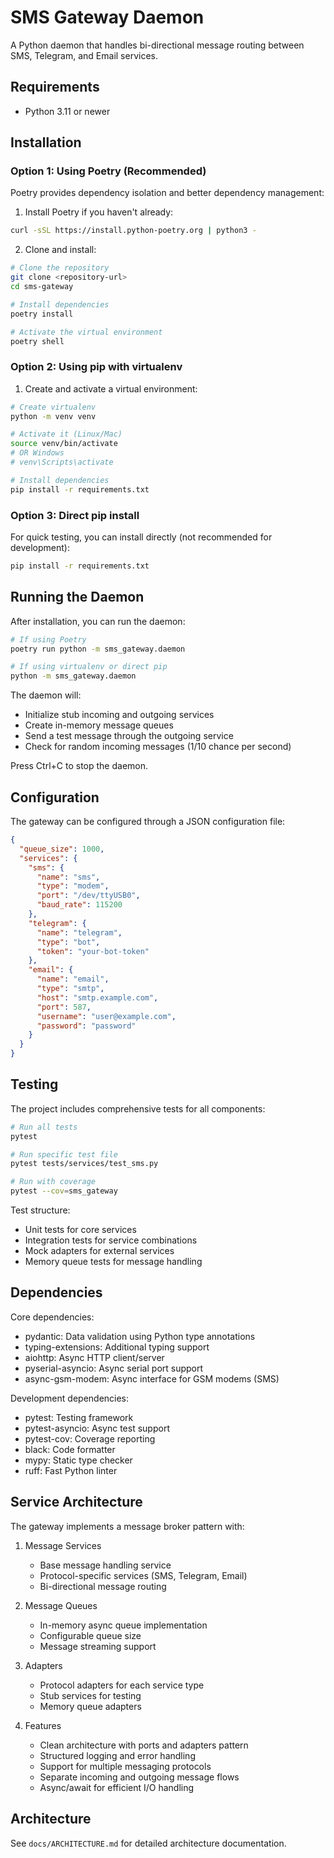 # SMS Gateway Daemon

A Python daemon that handles bi-directional message routing between SMS, Telegram, and Email services.

## Requirements

- Python 3.11 or newer

## Installation

### Option 1: Using Poetry (Recommended)

Poetry provides dependency isolation and better dependency management:

1. Install Poetry if you haven't already:
```bash
curl -sSL https://install.python-poetry.org | python3 -
```

2. Clone and install:
```bash
# Clone the repository
git clone <repository-url>
cd sms-gateway

# Install dependencies
poetry install

# Activate the virtual environment
poetry shell
```

### Option 2: Using pip with virtualenv

1. Create and activate a virtual environment:
```bash
# Create virtualenv
python -m venv venv

# Activate it (Linux/Mac)
source venv/bin/activate
# OR Windows
# venv\Scripts\activate

# Install dependencies
pip install -r requirements.txt
```

### Option 3: Direct pip install

For quick testing, you can install directly (not recommended for development):
```bash
pip install -r requirements.txt
```

## Running the Daemon

After installation, you can run the daemon:

```bash
# If using Poetry
poetry run python -m sms_gateway.daemon

# If using virtualenv or direct pip
python -m sms_gateway.daemon
```

The daemon will:
- Initialize stub incoming and outgoing services
- Create in-memory message queues
- Send a test message through the outgoing service
- Check for random incoming messages (1/10 chance per second)

Press Ctrl+C to stop the daemon.

## Configuration

The gateway can be configured through a JSON configuration file:

```json
{
  "queue_size": 1000,
  "services": {
    "sms": {
      "name": "sms",
      "type": "modem",
      "port": "/dev/ttyUSB0",
      "baud_rate": 115200
    },
    "telegram": {
      "name": "telegram",
      "type": "bot",
      "token": "your-bot-token"
    },
    "email": {
      "name": "email",
      "type": "smtp",
      "host": "smtp.example.com",
      "port": 587,
      "username": "user@example.com",
      "password": "password"
    }
  }
}
```

## Testing

The project includes comprehensive tests for all components:

```bash
# Run all tests
pytest

# Run specific test file
pytest tests/services/test_sms.py

# Run with coverage
pytest --cov=sms_gateway
```

Test structure:
- Unit tests for core services
- Integration tests for service combinations
- Mock adapters for external services
- Memory queue tests for message handling

## Dependencies

Core dependencies:
- pydantic: Data validation using Python type annotations
- typing-extensions: Additional typing support
- aiohttp: Async HTTP client/server
- pyserial-asyncio: Async serial port support
- async-gsm-modem: Async interface for GSM modems (SMS)

Development dependencies:
- pytest: Testing framework
- pytest-asyncio: Async test support
- pytest-cov: Coverage reporting
- black: Code formatter
- mypy: Static type checker
- ruff: Fast Python linter

## Service Architecture

The gateway implements a message broker pattern with:

1. Message Services
   - Base message handling service
   - Protocol-specific services (SMS, Telegram, Email)
   - Bi-directional message routing

2. Message Queues
   - In-memory async queue implementation
   - Configurable queue size
   - Message streaming support

3. Adapters
   - Protocol adapters for each service type
   - Stub services for testing
   - Memory queue adapters

4. Features
   - Clean architecture with ports and adapters pattern
   - Structured logging and error handling
   - Support for multiple messaging protocols
   - Separate incoming and outgoing message flows
   - Async/await for efficient I/O handling

## Architecture

See `docs/ARCHITECTURE.md` for detailed architecture documentation.